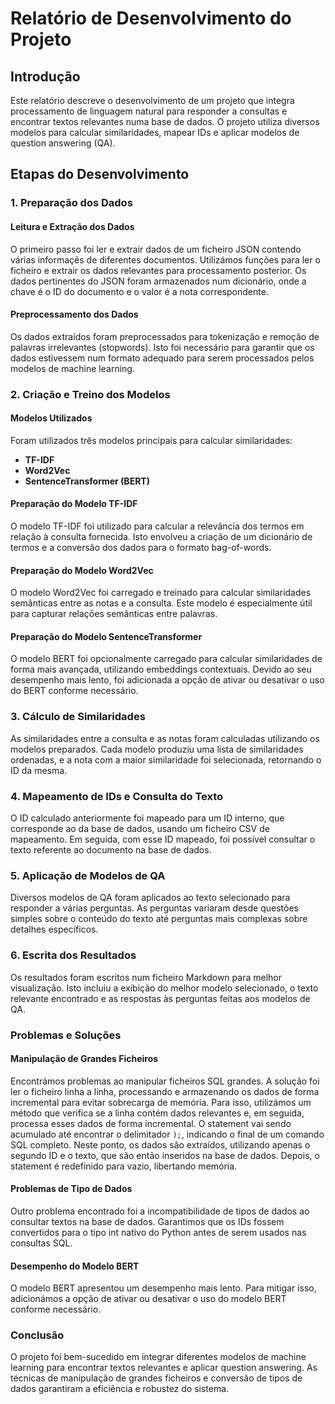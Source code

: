 # Relatório de Desenvolvimento do Projeto

## Introdução

Este relatório descreve o desenvolvimento de um projeto que integra processamento de linguagem natural para responder a consultas e encontrar textos relevantes numa base de dados. O projeto utiliza diversos modelos para calcular similaridades, mapear IDs e aplicar modelos de question answering (QA).

## Etapas do Desenvolvimento

### 1. Preparação dos Dados

#### Leitura e Extração dos Dados

O primeiro passo foi ler e extrair dados de um ficheiro JSON contendo várias informaçẽs de diferentes documentos. Utilizámos funções para ler o ficheiro e extrair os dados relevantes para processamento posterior. Os dados pertinentes do JSON foram armazenados num dicionário, onde a chave é o ID do documento e o valor é a nota correspondente.

#### Preprocessamento dos Dados

Os dados extraídos foram preprocessados para tokenização e remoção de palavras irrelevantes (stopwords). Isto foi necessário para garantir que os dados estivessem num formato adequado para serem processados pelos modelos de machine learning.

### 2. Criação e Treino dos Modelos

#### Modelos Utilizados

Foram utilizados três modelos principais para calcular similaridades:

- **TF-IDF**
- **Word2Vec**
- **SentenceTransformer (BERT)**

#### Preparação do Modelo TF-IDF

O modelo TF-IDF foi utilizado para calcular a relevância dos termos em relação à consulta fornecida. Isto envolveu a criação de um dicionário de termos e a conversão dos dados para o formato bag-of-words.

#### Preparação do Modelo Word2Vec

O modelo Word2Vec foi carregado e treinado para calcular similaridades semânticas entre as notas e a consulta. Este modelo é especialmente útil para capturar relações semânticas entre palavras.

#### Preparação do Modelo SentenceTransformer

O modelo BERT foi opcionalmente carregado para calcular similaridades de forma mais avançada, utilizando embeddings contextuais. Devido ao seu desempenho mais lento, foi adicionada a opção de ativar ou desativar o uso do BERT conforme necessário.

### 3. Cálculo de Similaridades

As similaridades entre a consulta e as notas foram calculadas utilizando os modelos preparados. Cada modelo produziu uma lista de similaridades ordenadas, e a nota com a maior similaridade foi selecionada, retornando o ID da mesma.

### 4. Mapeamento de IDs e Consulta do Texto

O ID calculado anteriormente foi mapeado para um ID interno, que corresponde ao da base de dados, usando um ficheiro CSV de mapeamento. Em seguida, com esse ID mapeado, foi possível consultar o texto referente ao documento na base de dados.

### 5. Aplicação de Modelos de QA

Diversos modelos de QA foram aplicados ao texto selecionado para responder a várias perguntas. As perguntas variaram desde questões simples sobre o conteúdo do texto até perguntas mais complexas sobre detalhes específicos.

### 6. Escrita dos Resultados

Os resultados foram escritos num ficheiro Markdown para melhor visualização. Isto incluiu a exibição do melhor modelo selecionado, o texto relevante encontrado e as respostas às perguntas feitas aos modelos de QA.

### Problemas e Soluções

#### Manipulação de Grandes Ficheiros

Encontrámos problemas ao manipular ficheiros SQL grandes. A solução foi ler o ficheiro linha a linha, processando e armazenando os dados de forma incremental para evitar sobrecarga de memória. Para isso, utilizámos um método que verifica se a linha contém dados relevantes e, em seguida, processa esses dados de forma incremental. O statement vai sendo acumulado até encontrar o delimitador `);`, indicando o final de um comando SQL completo. Neste ponto, os dados são extraídos, utilizando apenas o segundo ID e o texto, que são então inseridos na base de dados. Depois, o statement é redefinido para vazio, libertando memória.

#### Problemas de Tipo de Dados

Outro problema encontrado foi a incompatibilidade de tipos de dados ao consultar textos na base de dados. Garantimos que os IDs fossem convertidos para o tipo int nativo do Python antes de serem usados nas consultas SQL.

#### Desempenho do Modelo BERT

O modelo BERT apresentou um desempenho mais lento. Para mitigar isso, adicionámos a opção de ativar ou desativar o uso do modelo BERT conforme necessário.

### Conclusão

O projeto foi bem-sucedido em integrar diferentes modelos de machine learning para encontrar textos relevantes e aplicar question answering. As técnicas de manipulação de grandes ficheiros e conversão de tipos de dados garantiram a eficiência e robustez do sistema.
